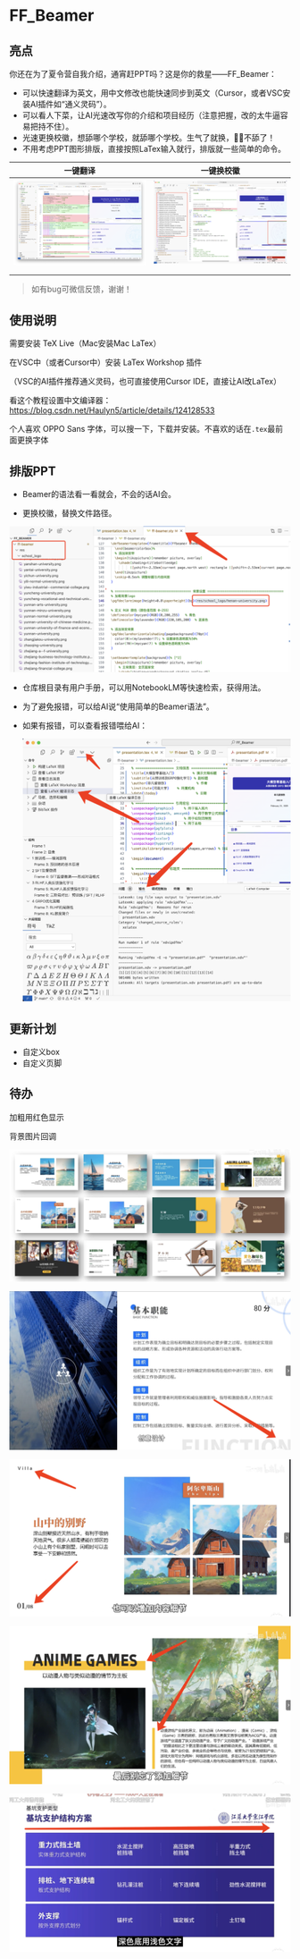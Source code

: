 # FF_Beamer

## 亮点

你还在为了夏令营自我介绍，通宵赶PPT吗？这是你的救星——FF_Beamer：

- 可以快速翻译为英文，用中文修改也能快速同步到英文（Cursor，或者VSC安装AI插件如“通义灵码”）。
- 可以看人下菜，让AI光速改写你的介绍和项目经历（注意把握，改的太牛逼容易把持不住）。
- 光速更换校徽，想舔哪个学校，就舔哪个学校。生气了就换，👴🏻不舔了！
- 不用考虑PPT图形排版，直接按照LaTex输入就行，排版就一些简单的命令。

| 一键翻译                                                     | 一键换校徽                                                   |
| ------------------------------------------------------------ | ------------------------------------------------------------ |
| ![image-20250221204021331](README.assets/image-20250221204021331.png) | ![image-20250221204041255](README.assets/image-20250221204041255.png) |
|                                                              |                                                              |
|                                                              |                                                              |

> 如有bug可微信反馈，谢谢！

## 使用说明

需要安装 TeX Live（Mac安装Mac LaTex）

在VSC中（或者Cursor中）安装 LaTex Workshop 插件

（VSC的AI插件推荐通义灵码，也可直接使用Cursor IDE，直接让AI改LaTex）


看这个教程设置中文编译器：https://blog.csdn.net/Haulyn5/article/details/124128533

个人喜欢 OPPO Sans 字体，可以搜一下，下载并安装。不喜欢的话在`.tex`最前面更换字体

## 排版PPT

- Beamer的语法看一看就会，不会的话AI会。

- 更换校徽，替换文件路径。

![image-20250221202846394](README.assets/image-20250221202846394.png)

- 仓库根目录有用户手册，可以用NotebookLM等快速检索，获得用法。

- 为了避免报错，可以给AI说“使用简单的Beamer语法”。

- 如果有报错，可以查看报错喂给AI：

  ![image-20250221203017018](README.assets/image-20250221203017018.png)

## 更新计划

- 自定义box
- 自定义页脚

## 待办

加粗用红色显示

背景图片回调

![image-20250213001234553](README.assets/image-20250213001234553.png)

![image-20250213000436639](README.assets/image-20250213000436639.png)

![image-20250213000916215](README.assets/image-20250213000916215.png)

![image-20250213001046334](README.assets/image-20250213001046334.png)

![image-20250213002146812](README.assets/image-20250213002146812.png)
